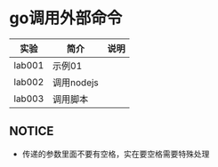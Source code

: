 # go调用外部命令

|实验|简介|说明|
|---|---|---|
|lab001|示例01| |
|lab002|调用nodejs| |
|lab003|调用脚本| |

## NOTICE
 - 传递的参数里面不要有空格，实在要空格需要特殊处理
